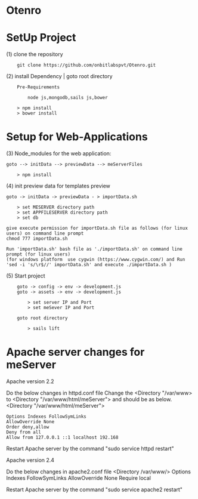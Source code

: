 # Otenro

SetUp Project
===================================================================================================================
(1)	clone the repository

		git clone https://github.com/onbitlabspvt/Otenro.git

(2)	install Dependency | goto root directory

		Pre-Requirements

        	node js,mongodb,sails js,bower

        > npm install
        > bower install


Setup for Web-Applications
===================================================================================================================
(3) Node_modules for the web application:

	goto --> initData --> previewData --> meServerFiles

        > npm install
		

(4) init preview data for templates preview

    goto -> initData -> previewData - > importData.sh

        > set MESERVER directory path
        > set APPFILESERVER directory path
        > set db

    give execute permission for importData.sh file as follows (for linux users) on command line prompt
    chmod 777 importData.sh
    
    Run 'importData.sh' bash file as './importData.sh' on command line prompt (for linux users)
    (for windows platform  use cygwin (https://www.cygwin.com/) and Run 'sed -i 's/\r$//' importData.sh' and execute ./importData.sh )


(5) Start project

		goto -> config -> env -> development.js
		goto -> assets -> env -> development.js
		
		 	> set server IP and Port
		 	> set meSever IP and Port

		goto root directory

			> sails lift



Apache server changes for meServer
===================================================================================================================
Apache version 2.2

Do the below changes in httpd.conf file
Change the <Directory "/var/www> to <Directory "/var/www/html/meServer"> and should be as below.
<Directory "/var/www/html/meServer">

    Options Indexes FollowSymLinks
    AllowOverride None
    Order deny,allow
    Deny from all
    Allow from 127.0.0.1 ::1 localhost 192.168
</Directory>

Restart Apache server by the command "sudo service httpd restart"

Apache version 2.4

Do the below changes in apache2.conf file
<Directory /var/www/>
        Options Indexes FollowSymLinks
        AllowOverride None
        <RequireAll>
                Require local
        </RequireAll>
</Directory>

Restart Apache server by the command "sudo service apache2 restart"

